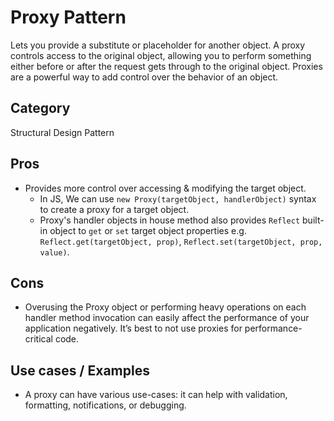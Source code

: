 # Proxy Pattern
Lets you provide a substitute or placeholder for another object. A proxy controls access to the original object, allowing you to perform something either before or after the request gets through to the original object. Proxies are a powerful way to add control over the behavior of an object.

## Category
Structural Design Pattern

## Pros
- Provides more control over accessing & modifying the target object.
  - In JS, We can use `new Proxy(targetObject, handlerObject)` syntax to create a proxy for a target object.
  - Proxy's handler objects in house method also provides `Reflect` built-in object to `get` or `set` target object properties e.g. `Reflect.get(targetObject, prop)`, `Reflect.set(targetObject, prop, value)`.

## Cons
- Overusing the Proxy object or performing heavy operations on each handler method invocation can easily affect the performance of your application negatively. It’s best to not use proxies for performance-critical code.


## Use cases / Examples
- A proxy can have various use-cases: it can help with validation, formatting, notifications, or debugging.

